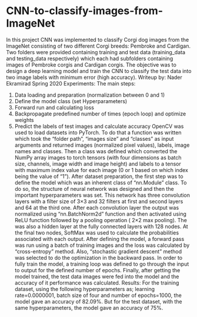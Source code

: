 # CNN-to-classify-images-from-ImageNet
In this project CNN was implemented to classify Corgi dog images from the ImageNet consisting of two different Corgi breeds: Pembroke and Cardigan. Two folders were provided containing training and test data (training_data and testing_data respectively) which each had subfolders containing images of Pembroke corgis and Cardigan corgis. The objective was to design a deep learning model and train the CNN to classify the test data into two image labels with minimum error (high accuracy). Writeup by: Nader Ekramirad Spring 2020 Experiments: The main steps:
1.	Data loading and preparation (normalization between 0 and 1)
2.	Define the model class (set Hyperparameters)
3.	Forward run and calculating loss
4.	Backpropagate predefined number of times (epoch loop) and optimize weights
5.	Predict the labels of test images and calculate accuracy OpenCV was used to load datasets into PyTorch. To do that a function was written which took the “folder path”, “images size” and “classes” as input arguments and returned images (normalized pixel values), labels, image names and classes. Then a class was defined which converted the NumPy array images to torch tensors (with four dimensions as batch size, channels, image width and image height) and labels to a tensor with maximum index value for each image (0 or 1 based on which index being the value of “1”). After dataset preparation, the first step was to define the model which was an inherent class of “nn.Module” class. To do so, the structure of neural network was designed and then the important hyperparameters was set. This network has three convolution layers with a filter size of 3×3 and 32 filters at first and second layers and 64 at the third one. After each convolution layer the output was normalized using “nn.BatchNorm2d” function and then activated using ReLU function followed by a pooling operation ( 2×2 max pooling). The was also a hidden layer at the fully connected layers with 128 nodes. At the final two nodes, SoftMax was used to calculate the probabilities associated with each output. After defining the model, a forward pass was run using a batch of training images and the loss was calculated by “cross-entropy” method. Also, “stochastic gradient descent” method was selected to do the optimization in the backward pass. In order to fully train the model, a training loop was defined to go through the input to output for the defined number of epochs. Finally, after getting the model trained, the test data images were fed into the model and the accuracy of it performance was calculated. Results: For the training dataset, using the following hyperparameters as; learning rate=0.0000001, batch size of four and number of epochs=1000, the model gave an accuracy of 82.09%. But for the test dataset, with the same hyperparameters, the model gave an accuracy of 75%.


